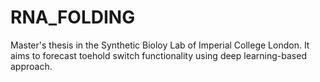 # RNA_FOLDING
Master's thesis in the Synthetic Bioloy Lab of Imperial College London. It aims to forecast toehold switch functionality using deep learning-based approach.
